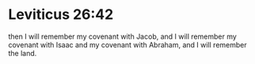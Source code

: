 # Leviticus 26:42

then I will remember my covenant with Jacob, and I will remember my covenant with Isaac and my covenant with Abraham, and I will remember the land.

